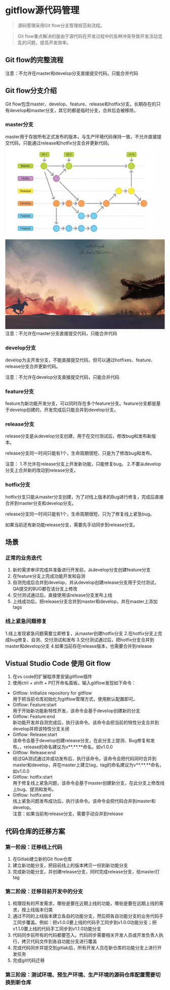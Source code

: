 # gitflow源代码管理


> 源码管理采用Git flow分支管理规范和流程。

> Git flow重点解决的是由于源代码在开发过程中的各种冲突导致开发活动混乱的问题，提高开发效率。

## Git flow的完整流程

注意：不允许在master和develop分支直接提交代码，只能合并代码

## Git flow分支介绍
Git flow包含master、develop、feature、release和hotfix分支。长期存在的只有develop和master分支，其它的都是临时分支，合并后会被移除。

### **master分支**
master用于存放所有正式发布的版本，与生产环境代码保持一致，不允许直接提交代码，只能通过release和hotfix分支合并更新代码。
![git-flow](https://github.com/coolkeychen/blog/blob/master/images/11.png)
![jiben](https://github.com/coolkeychen/blog/blob/master/images/last_knight.jpg)
注意：不允许在master分支直接提交代码，只能合并代码

### **develop分支**
develop为主开发分支，不能直接提交代码，但可以通过hotfixes、feature、release分支合并更新代码。

注意：不允许在develop分支直接提交代码，只能合并代码

### **feature分支**
feature为新功能开发分支，可以同时存在多个feature分支。feature分支都是基于develop创建的，开发完成后只能合并到develop分支。

### **release分支**
release分支是从develop分支创建，用于在交付测试后，修改bug和发布新版本。

release分支同一时间只能有1个，生命周期很短，只是为了修改bug和发布。

注意： 1.不允许在release分支上开发新功能，只能修复bug。 2.不要从develop分支上合并新的改动到release分支。

### **hotfix分支**
hotfix分支只能从master分支创建，为了对线上版本的Bug进行修复，完成后直接合并到master分支和develop分支。

release分支同一时间只能有1个，生命周期很短，只为了修复线上紧急bug。

如果当前还有新功能release分支，需要先手动同步到release分支。


## 场景
### **正常的业务迭代**
1. 新的需求审评完成并准备进行开发前，从develop分支创建feature分支
2. 在feature分支上完成功能开发和自测
3. 自测完成后合并到develop，并从develop创建release分支用于交付测试，QA提交的BUG都在该分支上修改
4. 交付测试通过后，直接使用该release分支发布上线
5. 上线成功后，把release分支合并到master和develop，并在master上添加tags

### **线上紧急问题修复**
1.线上发现紧急问题需要立即修复，从master创建hotfix分支
2.在hotfix分支上完成bug修复、自测、交付测试和发布
3.交付测试通过后，把hotfix分支合并到master和develop分支
4.如果当前存在release版本，也需要合并到release

## Vistual Studio Code 使用 Git flow
1. 在vs code的扩展程序里安装gitflow插件
2. 使用ctrl + shift + P打开命名面板，输入gitflow发现如下命令：
- Gitflow: Initialize repository for gitflow  
用于把当前仓库初始化为gitflow管理方式，使用默认配置即可。
- Gitflow: Feature:start  
用于开始新功能新特性开发，该命令会基于develop创建新的分支
- Gitflow: Feature:end  
新功能开发并自测完成后，执行该命令。该命令会把当前的特性分支合并到develop并把该特性分支关闭
- Gitflow: Release:start  
该命令会基于develop创建release分支，在此分支上提测、Bug修复和发布。，release的命名建议为v**.**.**命名，如v1.0.0
- Gitflow: Release:end  
经过QA测试通过并成功发布后，执行该命令。该命令会把代码同时合并到master和develop，并在master上建立tag，tag的命名建议为v**.**.**命名，如v1.0.0
- Gitflow: hotfix:start  
用于修复线上紧急问题，该命令会基于master创建新分支，在此分支上修改线上bug、提测和发布。
- Gitflow: hotfix:end  
线上紧急问题发布成功后，执行该命令。该命令会把代码合并到master和develop。  
注意：如果当前有release分支，需要手动合并到release

## 代码仓库的迁移方案
### **第一阶段：迁移线上代码**
1. 在Gitlab建立新的Git flow仓库
2. 建立新功能分支，把目前线上的版本拷贝一份到新功能分支
3. 完成新功能分支，并创建release分支，同时完成release分支，给master打tag
### **第二阶段：迁移目前开发中的分支**
1. 梳理现有的开发需求，哪些是要在近期上线的功能，哪些是要在远期上线的需求，按上线版本归类
2. 通过不同的上线版本建立各自的功能分支，然后把各自功能分支的业务代码手工同步覆盖。例如：把v1.0.0要上线的代码手工同步到v1.0.0功能分支；把v1.1.0要上线的代码手工同步到v1.1.0功能分支
3. 代码同步前所有的代码都要签入。代码同步需要相关开发人员或开发负责人执行，拷贝代码文件到各自功能分支进行覆盖
4. 完成代码同步并提交到gitlab后，所有开发人员在新仓库的功能分支上进行开发任务
5. 完成git代码迁移
### **第三阶段：测试环境、预生产环境、生产环境的源码仓库配置需要切换到新仓库**

